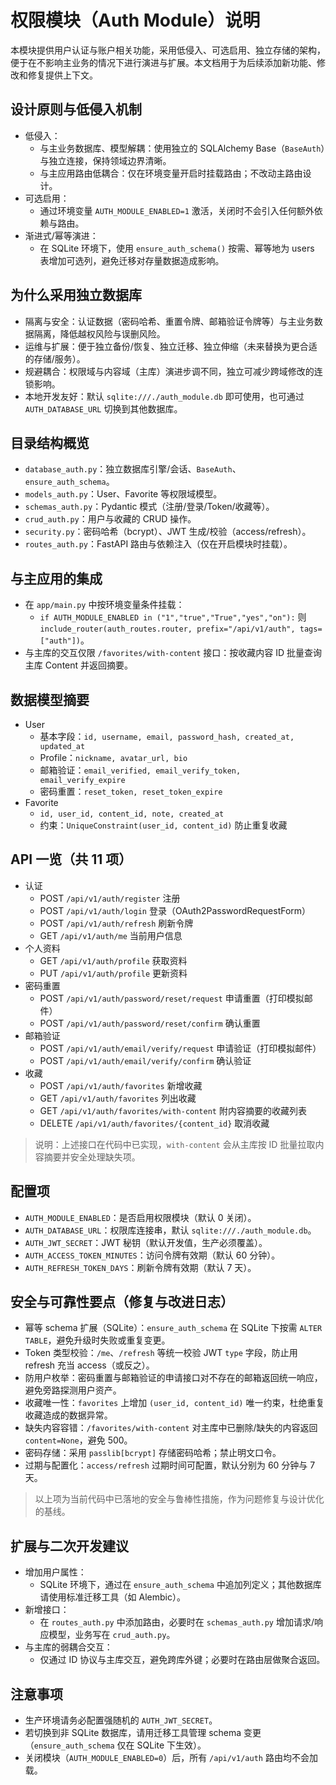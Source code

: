 # 权限模块（Auth Module）说明

本模块提供用户认证与账户相关功能，采用低侵入、可选启用、独立存储的架构，便于在不影响主业务的情况下进行演进与扩展。本文档用于为后续添加新功能、修改和修复提供上下文。

## 设计原则与低侵入机制
- 低侵入：
  - 与主业务数据库、模型解耦：使用独立的 SQLAlchemy Base（`BaseAuth`）与独立连接，保持领域边界清晰。
  - 与主应用路由低耦合：仅在环境变量开启时挂载路由；不改动主路由设计。
- 可选启用：
  - 通过环境变量 `AUTH_MODULE_ENABLED=1` 激活，关闭时不会引入任何额外依赖与路由。
- 渐进式/幂等演进：
  - 在 SQLite 环境下，使用 `ensure_auth_schema()` 按需、幂等地为 users 表增加可选列，避免迁移对存量数据造成影响。

## 为什么采用独立数据库
- 隔离与安全：认证数据（密码哈希、重置令牌、邮箱验证令牌等）与主业务数据隔离，降低越权风险与误删风险。
- 运维与扩展：便于独立备份/恢复、独立迁移、独立伸缩（未来替换为更合适的存储/服务）。
- 规避耦合：权限域与内容域（主库）演进步调不同，独立可减少跨域修改的连锁影响。
- 本地开发友好：默认 `sqlite:///./auth_module.db` 即可使用，也可通过 `AUTH_DATABASE_URL` 切换到其他数据库。

## 目录结构概览
- `database_auth.py`：独立数据库引擎/会话、`BaseAuth`、`ensure_auth_schema`。
- `models_auth.py`：User、Favorite 等权限域模型。
- `schemas_auth.py`：Pydantic 模式（注册/登录/Token/收藏等）。
- `crud_auth.py`：用户与收藏的 CRUD 操作。
- `security.py`：密码哈希（bcrypt）、JWT 生成/校验（access/refresh）。
- `routes_auth.py`：FastAPI 路由与依赖注入（仅在开启模块时挂载）。

## 与主应用的集成
- 在 `app/main.py` 中按环境变量条件挂载：
  - `if AUTH_MODULE_ENABLED in ("1","true","True","yes","on"):` 则 `include_router(auth_routes.router, prefix="/api/v1/auth", tags=["auth"])`。
- 与主库的交互仅限 `/favorites/with-content` 接口：按收藏内容 ID 批量查询主库 Content 并返回摘要。

## 数据模型摘要
- User
  - 基本字段：`id, username, email, password_hash, created_at, updated_at`
  - Profile：`nickname, avatar_url, bio`
  - 邮箱验证：`email_verified, email_verify_token, email_verify_expire`
  - 密码重置：`reset_token, reset_token_expire`
- Favorite
  - `id, user_id, content_id, note, created_at`
  - 约束：`UniqueConstraint(user_id, content_id)` 防止重复收藏

## API 一览（共 11 项）
- 认证
  - POST `/api/v1/auth/register` 注册
  - POST `/api/v1/auth/login` 登录（OAuth2PasswordRequestForm）
  - POST `/api/v1/auth/refresh` 刷新令牌
  - GET  `/api/v1/auth/me` 当前用户信息
- 个人资料
  - GET  `/api/v1/auth/profile` 获取资料
  - PUT  `/api/v1/auth/profile` 更新资料
- 密码重置
  - POST `/api/v1/auth/password/reset/request` 申请重置（打印模拟邮件）
  - POST `/api/v1/auth/password/reset/confirm` 确认重置
- 邮箱验证
  - POST `/api/v1/auth/email/verify/request` 申请验证（打印模拟邮件）
  - POST `/api/v1/auth/email/verify/confirm` 确认验证
- 收藏
  - POST `/api/v1/auth/favorites` 新增收藏
  - GET  `/api/v1/auth/favorites` 列出收藏
  - GET  `/api/v1/auth/favorites/with-content` 附内容摘要的收藏列表
  - DELETE `/api/v1/auth/favorites/{content_id}` 取消收藏

> 说明：上述接口在代码中已实现，`with-content` 会从主库按 ID 批量拉取内容摘要并安全处理缺失项。

## 配置项
- `AUTH_MODULE_ENABLED`：是否启用权限模块（默认 0 关闭）。
- `AUTH_DATABASE_URL`：权限库连接串，默认 `sqlite:///./auth_module.db`。
- `AUTH_JWT_SECRET`：JWT 秘钥（默认开发值，生产必须覆盖）。
- `AUTH_ACCESS_TOKEN_MINUTES`：访问令牌有效期（默认 60 分钟）。
- `AUTH_REFRESH_TOKEN_DAYS`：刷新令牌有效期（默认 7 天）。

## 安全与可靠性要点（修复与改进日志）
- 幂等 schema 扩展（SQLite）：`ensure_auth_schema` 在 SQLite 下按需 `ALTER TABLE`，避免升级时失败或重复变更。
- Token 类型校验：`/me`、`/refresh` 等统一校验 JWT `type` 字段，防止用 refresh 充当 access（或反之）。
- 防用户枚举：密码重置与邮箱验证的申请接口对不存在的邮箱返回统一响应，避免旁路探测用户资产。
- 收藏唯一性：`favorites` 上增加 `(user_id, content_id)` 唯一约束，杜绝重复收藏造成的数据异常。
- 缺失内容容错：`/favorites/with-content` 对主库中已删除/缺失的内容返回 `content=None`，避免 500。
- 密码存储：采用 `passlib[bcrypt]` 存储密码哈希；禁止明文口令。
- 过期与配置化：`access/refresh` 过期时间可配置，默认分别为 60 分钟与 7 天。

> 以上项为当前代码中已落地的安全与鲁棒性措施，作为问题修复与设计优化的基线。

## 扩展与二次开发建议
- 增加用户属性：
  - SQLite 环境下，通过在 `ensure_auth_schema` 中追加列定义；其他数据库请使用标准迁移工具（如 Alembic）。
- 新增接口：
  - 在 `routes_auth.py` 中添加路由，必要时在 `schemas_auth.py` 增加请求/响应模型，业务写在 `crud_auth.py`。
- 与主库的弱耦合交互：
  - 仅通过 ID 协议与主库交互，避免跨库外键；必要时在路由层做聚合返回。

## 注意事项
- 生产环境请务必配置强随机的 `AUTH_JWT_SECRET`。
- 若切换到非 SQLite 数据库，请用迁移工具管理 schema 变更（`ensure_auth_schema` 仅在 SQLite 下生效）。
- 关闭模块（`AUTH_MODULE_ENABLED=0`）后，所有 `/api/v1/auth` 路由均不会加载。